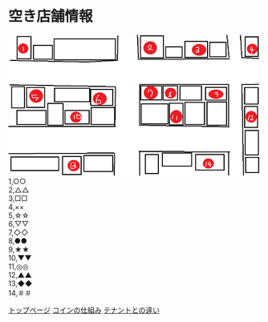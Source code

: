 # 空き店舗情報 <br>
<img width="500px" alt="商店街地図" src= "./map.png"> <br>
 1,○○<br>
 2,△△<br>
 3,□□<br>
 4,××<br>
 5,☆☆<br>
 6,▽▽<br>
 7,◇◇<br>
 8,●●<br>
 9,★★<br>
 10,▼▼<br>
 11,◎◎<br>
 12,▲▲<br>
 13,◆◆<br>
 14,＃＃<br>

[トップページ](https://u50116.github.io/ShoppingCoin/index)
[コインの仕組み](https://u50116.github.io/ShoppingCoin/CoinSystem)
[テナントとの違い](https://u0116.github.io/ShoppingCoin/tenannto)
